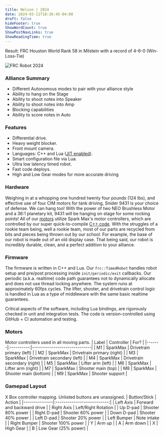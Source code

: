 ```yaml
---
title: Nelson | 2024
date: 2024-03-11T18:36:45-04:00
draft: false
hideFooter: true
ShowWordCount: true
ShowPostNavLinks: true
ShowReadingTime: true
---
```


Result: FRC Houston World Rank 58 in Milstein with a record of 4-6-0 (Win-Loss-Tie)

![FRC Robot 2024](/images/featured-bot-00.png)

### Alliance Summary

* Different Autonomous modes to pair with your alliance style
* Ability to hang on the Stage
* Ability to shoot notes into Speaker
* Ability to shoot notes into Amp
* Blocking capabilities
* Ability to score notes in Auto


### Features

* Differential drive.
* Heavy weight blocker.
* Front mount camera.
* Languages: C++ and Lua ([JIT enabled](https://luajit.org)).
* Smart configuration file via Lua.
* Ultra low latency timed robot.
* Fast code deploys.
* High and Low Gear modes for more accurate driving

### Hardware

Weighing in at a whopping one hundred twenty four pounds (124 lbs), and effective use of four CIM motors for tank driving, Snider 9431 is your choice of defense. We can hang too! With the power of two NEO Brushless Motor and a 36:1 planetary kit, 9431 will be hanging on stage for some rocking points!
All of our [motors](#motors) utilize Spark Max's motor controllers, which are controlled by our super quick-to-compile [C++ code](#firmware). With the struggles of a rookie team being, well a rookie team, most of our parts are recycled from bits and pieces being thrown out by our school. For example, the base of our robot is made out of an old display case. That being said, our robot is incredibly durable, clean, and a perfect addition to your alliance. 


### Firmware

The firmware is written in C++ and Lua. Our `frc::TimedRobot` handles robot setup and pre/post processing inside `init/periodic/exit` callbacks.  Our periodic (a.k.a. realtime) code path guarantees not to dynamically allocate and does not use thread locking anywhere. The system runs at approximately 60fps cycles. The lifter, shooter, and drivetrain control logic is handled in Lua as a type of middleware with the same basic realtime guarantees.

Critical aspects of the software, including Lua bindings, are rigorously checked in unit and integration tests. The code is version-controlled using GitHub + CI automation and testing.

### Motors

Motor controllers used in all moving parts.
| Label | Controller | For?                         |
|-------|:----------:|------------------------------|
| M1    | SparkMax   | Drivetrain primary (left)    |
| M2    | SparkMax   | Drivetrain primary (right)   |
| M3    | SparkMax   | Drivetrain secondary (left)  |
| M4    | SparkMax   | Drivetrain secondary (right) |
| M5    | SparkMax   | Lifter arm (left)            |
| M6    | SparkMax   | Lifter arm (right)           |
| M7    | SparkMax   | Shooter main (top)           |
| M8    | SparkMax   | Shooter main (bottom)        |
| M9    | SparkMax   | Shooter support              |

### Gamepad Layout

X Box controller mapping.  Unlisted buttons are unassigned.
|  Button/Stick |             Action          |
|---------------|:---------------------------:|
| Left Axis     | Forward and backward drive  |
| Right Axis    | Left/Right Rotation         |
| Up D-pad      | Shooter 80% power           |
| Right D-pad   | Shooter 60% power           |
| Down D-pad    | Shooter 40% power           |
| Left D-pad    | Shooter 20% power           |
| Left Bumper   | Note intake                 |
| Right Bumper  | Shooter 100% power          |
| Y             | Arm up                      |
| A             | Arm down                    |
| X             | High Gear                   |
| B             | Low Gear (25% power)        |
